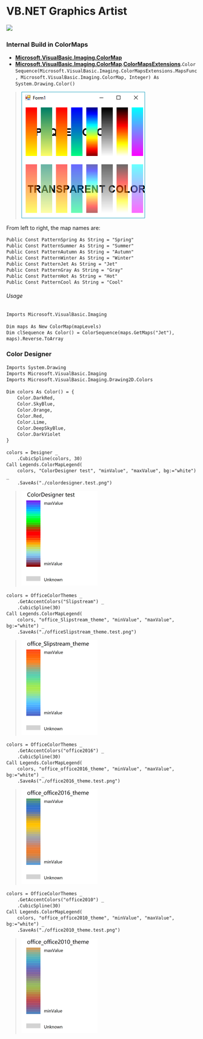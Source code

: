 # VB.NET Graphics Artist

![](../etc/lena/grayscale-heatmap.png)

### Internal Build in ColorMaps

+ **[Microsoft.VisualBasic.Imaging.ColorMap](../Microsoft.VisualBasic.Architecture.Framework/Extensions/Image/ColorMap.vb)**
+ **[Microsoft.VisualBasic.Imaging.ColorMap](../Microsoft.VisualBasic.Architecture.Framework/Extensions/Image/)**.**[ColorMapsExtensions](../Microsoft.VisualBasic.Architecture.Framework/Extensions/Image/ColorMap.vb)**.``ColorSequence(Microsoft.VisualBasic.Imaging.ColorMapsExtensions.MapsFunc, Microsoft.VisualBasic.Imaging.ColorMap, Integer) As System.Drawing.Color()``

> ![](../etc/scales.png)

From left to right, the map names are:

```vbnet
Public Const PatternSpring As String = "Spring"
Public Const PatternSummer As String = "Summer"
Public Const PatternAutumn As String = "Autumn"
Public Const PatternWinter As String = "Winter"
Public Const PatternJet As String = "Jet"
Public Const PatternGray As String = "Gray"
Public Const PatternHot As String = "Hot"
Public Const PatternCool As String = "Cool"
```

###### Usage

```vbnet
Imports Microsoft.VisualBasic.Imaging

Dim maps As New ColorMap(mapLevels)
Dim clSequence As Color() = ColorSequence(maps.GetMaps("Jet"), maps).Reverse.ToArray
```

### Color Designer

```vbnet
Imports System.Drawing
Imports Microsoft.VisualBasic.Imaging
Imports Microsoft.VisualBasic.Imaging.Drawing2D.Colors

Dim colors As Color() = {
    Color.DarkRed,
    Color.SkyBlue,
    Color.Orange,
    Color.Red,
    Color.Lime,
    Color.DeepSkyBlue,
    Color.DarkViolet
}

colors = Designer _
    .CubicSpline(colors, 30)
Call Legends.ColorMapLegend(
    colors, "ColorDesigner test", "minValue", "maxValue", bg:="white") _
    .SaveAs("./colordesigner.test.png")
```

> <img src="./Colors/colordesigner.test.png" width="200px">

```vbnet
colors = OfficeColorThemes _
    .GetAccentColors("Slipstream") _
    .CubicSpline(30)
Call Legends.ColorMapLegend(
    colors, "office_Slipstream_theme", "minValue", "maxValue", bg:="white") _
    .SaveAs("./officeSlipstream_theme.test.png")
```
> <img src="./Colors/officeSlipstream_theme.test.png" width="200px">

```vbnet
colors = OfficeColorThemes _
    .GetAccentColors("office2016") _
    .CubicSpline(30)
Call Legends.ColorMapLegend(
    colors, "office_office2016_theme", "minValue", "maxValue", bg:="white") _
    .SaveAs("./office2016_theme.test.png")
```
> <img src="./Colors/office2016_theme.test.png" width="200px">

```vbnet
colors = OfficeColorThemes _
    .GetAccentColors("office2010") _
    .CubicSpline(30)
Call Legends.ColorMapLegend(
    colors, "office_office2010_theme", "minValue", "maxValue", bg:="white") _
    .SaveAs("./office2010_theme.test.png")
```
> <img src="./Colors/office2010_theme.test.png" width="200px">
